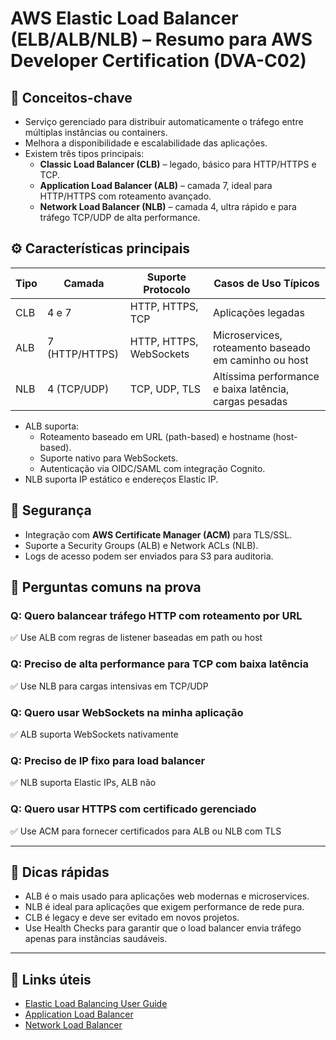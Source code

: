 # AWS Elastic Load Balancer (ELB/ALB/NLB) – Resumo para AWS Developer Certification (DVA-C02)

## 🧠 Conceitos-chave
- Serviço gerenciado para distribuir automaticamente o tráfego entre múltiplas instâncias ou containers.
- Melhora a disponibilidade e escalabilidade das aplicações.
- Existem três tipos principais:
  - **Classic Load Balancer (CLB)** – legado, básico para HTTP/HTTPS e TCP.
  - **Application Load Balancer (ALB)** – camada 7, ideal para HTTP/HTTPS com roteamento avançado.
  - **Network Load Balancer (NLB)** – camada 4, ultra rápido e para tráfego TCP/UDP de alta performance.

## ⚙️ Características principais

| Tipo         | Camada       | Suporte Protocolo            | Casos de Uso Típicos                  |
|--------------|--------------|-----------------------------|-------------------------------------|
| CLB          | 4 e 7        | HTTP, HTTPS, TCP            | Aplicações legadas                  |
| ALB          | 7 (HTTP/HTTPS)| HTTP, HTTPS, WebSockets     | Microservices, roteamento baseado em caminho ou host |
| NLB          | 4 (TCP/UDP)  | TCP, UDP, TLS               | Altíssima performance e baixa latência, cargas pesadas |

- ALB suporta:
  - Roteamento baseado em URL (path-based) e hostname (host-based).
  - Suporte nativo para WebSockets.
  - Autenticação via OIDC/SAML com integração Cognito.
- NLB suporta IP estático e endereços Elastic IP.

## 🔐 Segurança
- Integração com **AWS Certificate Manager (ACM)** para TLS/SSL.
- Suporte a Security Groups (ALB) e Network ACLs (NLB).
- Logs de acesso podem ser enviados para S3 para auditoria.

## 🧪 Perguntas comuns na prova

### Q: Quero balancear tráfego HTTP com roteamento por URL
✅ Use ALB com regras de listener baseadas em path ou host

### Q: Preciso de alta performance para TCP com baixa latência
✅ Use NLB para cargas intensivas em TCP/UDP

### Q: Quero usar WebSockets na minha aplicação
✅ ALB suporta WebSockets nativamente

### Q: Preciso de IP fixo para load balancer
✅ NLB suporta Elastic IPs, ALB não

### Q: Quero usar HTTPS com certificado gerenciado
✅ Use ACM para fornecer certificados para ALB ou NLB com TLS

---

## 📌 Dicas rápidas
- ALB é o mais usado para aplicações web modernas e microservices.
- NLB é ideal para aplicações que exigem performance de rede pura.
- CLB é legacy e deve ser evitado em novos projetos.
- Use Health Checks para garantir que o load balancer envia tráfego apenas para instâncias saudáveis.

---

## 🔗 Links úteis
- [Elastic Load Balancing User Guide](https://docs.aws.amazon.com/elasticloadbalancing/latest/userguide/what-is-load-balancing.html)
- [Application Load Balancer](https://docs.aws.amazon.com/elasticloadbalancing/latest/application/introduction.html)
- [Network Load Balancer](https://docs.aws.amazon.com/elasticloadbalancing/latest/network/introduction.html)
